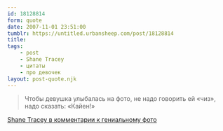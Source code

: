```yaml
---
id: 18128814
form: quote
date: 2007-11-01 23:51:00
tumblr: https://untitled.urbansheep.com/post/18128814
title: 
tags:
    - post
    - Shane Tracey
    - цитаты
    - про девочек
layout: post-quote.njk
---
```


<blockquote>
Чтобы девушка улыбалась на фото, не надо говорить ей «чиз», надо сказать: «Кайен!»
</blockquote>

<a href="http://shane-tracey.livejournal.com/1324306.html?mode=reply">Shane Tracey в комментарии к гениальному фото</a>
